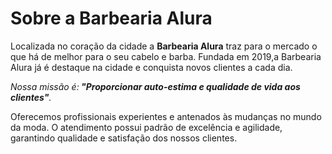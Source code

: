 <!DOCTYPE html>
<html lang="pt-br">
   <meta charset="UTF-8">
   <title>barberaria Alula</title>
  
  <h1>Sobre a Barbearia Alura</h1>
  <p>Localizada no coração da cidade a <strong>Barbearia Alura</strong> traz para o mercado o que há de melhor para o seu cabelo e barba. Fundada em 2019,a Barbearia Alura já é destaque na cidade e conquista novos clientes a cada dia.
    
  <p><em>Nossa missão é:<strong> "Proporcionar auto-estima e qualidade de vida aos clientes"</strong>.</em></p>
  
  <p>Oferecemos profissionais experientes e antenados às mudanças no mundo da moda. O atendimento possui padrão de excelência e agilidade, garantindo qualidade e satisfação dos nossos clientes.</p>
</html>
